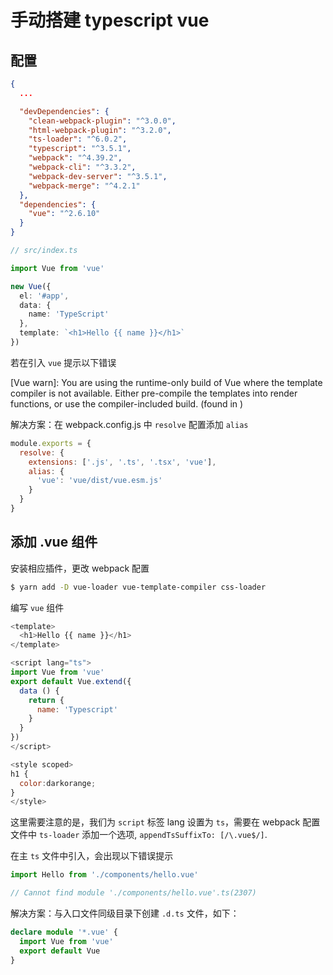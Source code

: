# 手动搭建 typescript vue

## 配置

```json
{
  ...

  "devDependencies": {
    "clean-webpack-plugin": "^3.0.0",
    "html-webpack-plugin": "^3.2.0",
    "ts-loader": "^6.0.2",
    "typescript": "^3.5.1",
    "webpack": "^4.39.2",
    "webpack-cli": "^3.3.2",
    "webpack-dev-server": "^3.5.1",
    "webpack-merge": "^4.2.1"
  },
  "dependencies": {
    "vue": "^2.6.10"
  }
}
```

```ts
// src/index.ts

import Vue from 'vue'

new Vue({
  el: '#app',
  data: {
    name: 'TypeScript'
  },
  template: `<h1>Hello {{ name }}</h1>`
})
```

若在引入 `vue` 提示以下错误

[Vue warn]: You are using the runtime-only build of Vue where the template compiler is not available. Either pre-compile the templates into render functions, or use the compiler-included build. (found in <Root>)

解决方案：在 webpack.config.js 中 `resolve` 配置添加 `alias`

```js
module.exports = {
  resolve: {
    extensions: ['.js', '.ts', '.tsx', 'vue'],
    alias: {
      'vue': 'vue/dist/vue.esm.js'
    }
  }
}
```

## 添加 .vue 组件

安装相应插件，更改 webpack 配置

```bash
$ yarn add -D vue-loader vue-template-compiler css-loader
```

编写 `vue` 组件

```js
<template>
  <h1>Hello {{ name }}</h1>
</template>

<script lang="ts">
import Vue from 'vue'
export default Vue.extend({
  data () {
    return {
      name: 'Typescript'
    }
  }
})
</script>

<style scoped>
h1 {
  color:darkorange;
}
</style>
```

这里需要注意的是，我们为 `script` 标签 lang 设置为 `ts`，需要在 webpack 配置文件中 `ts-loader` 添加一个选项, `appendTsSuffixTo: [/\.vue$/]`.

在主 `ts` 文件中引入，会出现以下错误提示

```ts
import Hello from './components/hello.vue'

// Cannot find module './components/hello.vue'.ts(2307)
```

解决方案：与入口文件同级目录下创建 `.d.ts` 文件，如下：

```ts
declare module '*.vue' {
  import Vue from 'vue'
  export default Vue
}
```
